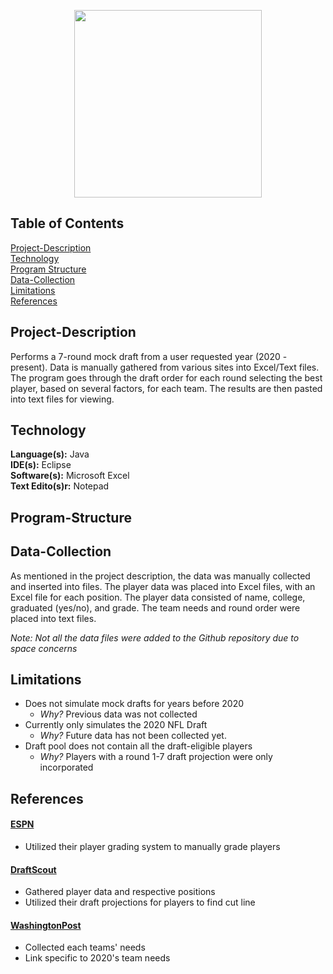 <p align="center">
  <img src="https://upload.wikimedia.org/wikipedia/commons/f/f6/NFL_logo.png" length="200" width="300">
</p>

## Table of Contents
[Project-Description](#Project-Description) <br>
[Technology](#Technology) <br>
[Program Structure](#Program-Structure) <br>
[Data-Collection](#Data-Collection) <br>
[Limitations](#Limitations) <br>
[References](#References) <br>

## Project-Description
Performs a 7-round mock draft from a user requested year (2020 - present). Data is 
manually gathered from various sites into Excel/Text files. The program goes through
the draft order for each round selecting the best player, based on several factors, 
for each team. The results are then pasted into text files for viewing. 

## Technology
**Language(s):** Java <br>
**IDE(s):** Eclipse <br>
**Software(s):** Microsoft Excel <br>
**Text Edito(s)r:** Notepad <br>

## Program-Structure

## Data-Collection
As mentioned in the project description, the data was manually collected and inserted into 
files. The player data was placed into Excel files, with an Excel file for each position. 
The player data consisted of name, college, graduated (yes/no), and grade. The team needs
and round order were placed into text files. 

*Note: Not all the data files were added to the Github repository due to space concerns*

## Limitations
- Does not simulate mock drafts for years before 2020
  - *Why?* Previous data was not collected
- Currently only simulates the 2020 NFL Draft
  - *Why?* Future data has not been collected yet.
- Draft pool does not contain all the draft-eligible players
  - *Why?* Players with a round 1-7 draft projection were only incorporated

## References
#### [ESPN](https://www.espn.com/)
- Utilized their player grading system to manually grade players 
#### [DraftScout](https://draftscout.com/)
- Gathered player data and respective positions
- Utilized their draft projections for players to find cut line 
#### [WashingtonPost](https://www.washingtonpost.com/sports/2020/04/17/nfl-draft-needs-all-32-teams/)
- Collected each teams' needs
- Link specific to 2020's team needs
